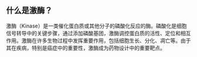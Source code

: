 ## 什么是激酶？

激酶（Kinase）是一类催化蛋白质或其他分子的磷酸化反应的酶。磷酸化是细胞信号转导中的关键步骤，通过添加磷酸基团，激酶调控蛋白质的活性、定位和相互作用。激酶在许多生物过程中发挥重要作用，包括细胞生长、分化、凋亡等。由于其在疾病，特别是癌症中的重要性，激酶成为药物设计中的重要靶点。

